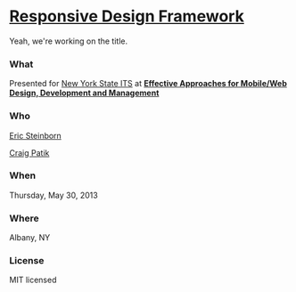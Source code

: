 # [Responsive Design Framework](http://esteinborn.github.io/excelsior-presentation/)

Yeah, we're working on the title.

### What

Presented for [New York State ITS](http://github.com/nys-its) at **[Effective Approaches for Mobile/Web Design, Development and Management](http://www.nysforum.org/events/ETWA_5_30_2013/)**

### Who

[Eric Steinborn](http://github.com/esteinborn)

[Craig Patik](http://github.com/cpatik)

### When

Thursday, May 30, 2013

### Where

Albany, NY

### License

MIT licensed
